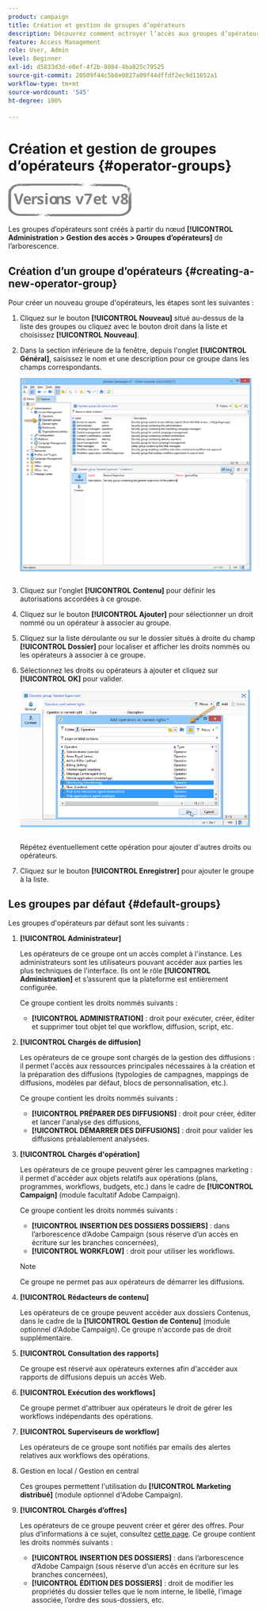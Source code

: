 ```yaml
---
product: campaign
title: Création et gestion de groupes d’opérateurs
description: Découvrez comment octroyer l’accès aux groupes d’opérateurs
feature: Access Management
role: User, Admin
level: Beginner
exl-id: d5833d3d-e8ef-4f2b-8084-4ba825c79525
source-git-commit: 20509f44c5b8e0827a09f44dffdf2ec9d11652a1
workflow-type: tm+mt
source-wordcount: '545'
ht-degree: 100%

---
```


# Création et gestion de groupes d’opérateurs {#operator-groups}

![](../../assets/common.svg)

Les groupes d’opérateurs sont créés à partir du nœud **[!UICONTROL Administration > Gestion des accès > Groupes d’opérateurs]** de l’arborescence.

## Création d’un groupe d’opérateurs {#creating-a-new-operator-group}

Pour créer un nouveau groupe d&#39;opérateurs, les étapes sont les suivantes :

1. Cliquez sur le bouton **[!UICONTROL Nouveau]** situé au-dessus de la liste des groupes ou cliquez avec le bouton droit dans la liste et choisissez **[!UICONTROL Nouveau]**.
1. Dans la section inférieure de la fenêtre, depuis l&#39;onglet **[!UICONTROL Général]**, saisissez le nom et une description pour ce groupe dans les champs correspondants.

   ![](assets/s_ncs_user_create_operator_gp.png)

1. Cliquez sur l&#39;onglet **[!UICONTROL Contenu]** pour définir les autorisations accordées à ce groupe.
1. Cliquez sur le bouton **[!UICONTROL Ajouter]** pour sélectionner un droit nommé ou un opérateur à associer au groupe.
1. Cliquez sur la liste déroulante ou sur le dossier situés à droite du champ **[!UICONTROL Dossier]** pour localiser et afficher les droits nommés ou les opérateurs à associer à ce groupe.
1. Sélectionnez les droits ou opérateurs à ajouter et cliquez sur **[!UICONTROL OK]** pour valider.

   ![](assets/s_ncs_user_create_operator_gp03.png)

   Répétez éventuellement cette opération pour ajouter d&#39;autres droits ou opérateurs.

1. Cliquez sur le bouton **[!UICONTROL Enregistrer]** pour ajouter le groupe à la liste.

## Les groupes par défaut {#default-groups}

Les groupes d&#39;opérateurs par défaut sont les suivants :

1. **[!UICONTROL Administrateur]**

   Les opérateurs de ce groupe ont un accès complet à l&#39;instance. Les administrateurs sont les utilisateurs pouvant accéder aux parties les plus techniques de l&#39;interface. Ils ont le rôle **[!UICONTROL Administration]** et s’assurent que la plateforme est entièrement configurée.

   Ce groupe contient les droits nommés suivants :

   * **[!UICONTROL ADMINISTRATION]** : droit pour exécuter, créer, éditer et supprimer tout objet tel que workflow, diffusion, script, etc.

1. **[!UICONTROL Chargés de diffusion]**

   Les opérateurs de ce groupe sont chargés de la gestion des diffusions : il permet l&#39;accès aux ressources principales nécessaires à la création et la préparation des diffusions (typologies de campagnes, mappings de diffusions, modèles par défaut, blocs de personnalisation, etc.).

   Ce groupe contient les droits nommés suivants :

   * **[!UICONTROL PRÉPARER DES DIFFUSIONS]** : droit pour créer, éditer et lancer l&#39;analyse des diffusions,
   * **[!UICONTROL DÉMARRER DES DIFFUSIONS]** : droit pour valider les diffusions préalablement analysées.

1. **[!UICONTROL Chargés d&#39;opération]**

   Les opérateurs de ce groupe peuvent gérer les campagnes marketing : il permet d&#39;accéder aux objets relatifs aux opérations (plans, programmes, workflows, budgets, etc.) dans le cadre de **[!UICONTROL Campaign]** (module facultatif Adobe Campaign).

   Ce groupe contient les droits nommés suivants :

   * **[!UICONTROL INSERTION DES DOSSIERS DOSSIERS]** : dans l’arborescence d’Adobe Campaign (sous réserve d’un accès en écriture sur les branches concernées),
   * **[!UICONTROL WORKFLOW]** : droit pour utiliser les workflows.
   >[!NOTE]
   >
   >Ce groupe ne permet pas aux opérateurs de démarrer les diffusions.

1. **[!UICONTROL Rédacteurs de contenu]**

   Les opérateurs de ce groupe peuvent accéder aux dossiers Contenus, dans le cadre de la **[!UICONTROL Gestion de Contenu]** (module optionnel d&#39;Adobe Campaign). Ce groupe n&#39;accorde pas de droit supplémentaire.

1. **[!UICONTROL Consultation des rapports]**

   Ce groupe est réservé aux opérateurs externes afin d&#39;accéder aux rapports de diffusions depuis un accès Web.

1. **[!UICONTROL Exécution des workflows]**

   Ce groupe permet d&#39;attribuer aux opérateurs le droit de gérer les workflows indépendants des opérations.

1. **[!UICONTROL Superviseurs de workflow]**

   Les opérateurs de ce groupe sont notifiés par emails des alertes relatives aux workflows des opérations.

1. Gestion en local / Gestion en central

   Ces groupes permettent l&#39;utilisation du **[!UICONTROL Marketing distribué]** (module optionnel d&#39;Adobe Campaign).

1. **[!UICONTROL Chargés d’offres]**

   Les opérateurs de ce groupe peuvent créer et gérer des offres. Pour plus d’informations à ce sujet, consultez [cette page](../../interaction/using/operator-profiles.md).
Ce groupe contient les droits nommés suivants :

   * **[!UICONTROL INSERTION DES DOSSIERS]** : dans l’arborescence d’Adobe Campaign (sous réserve d’un accès en écriture sur les branches concernées),
   * **[!UICONTROL ÉDITION DES DOSSIERS]** : droit de modifier les propriétés du dossier telles que le nom interne, le libellé, l’image associée, l’ordre des sous-dossiers, etc.

